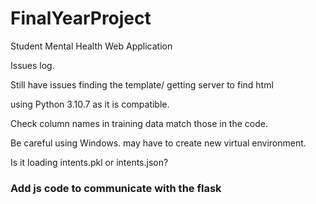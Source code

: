# FinalYearProject
Student Mental Health Web Application 


Issues log.

Still have issues finding the template/ getting server to find html

using Python 3.10.7 as it is compatible.

Check column names in training data match those in the code.

Be careful using Windows. may have to create new virtual environment.

Is it loading intents.pkl or intents.json?


### Add js code to communicate with the flask
